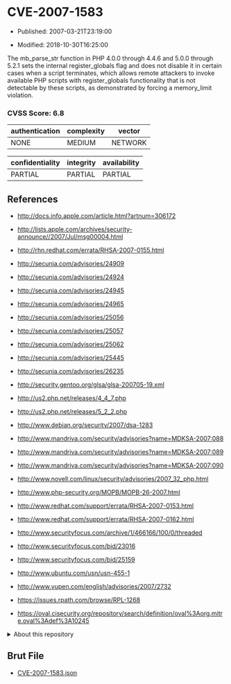 # CVE-2007-1583

- Published: 2007-03-21T23:19:00

- Modified: 2018-10-30T16:25:00

The mb_parse_str function in PHP 4.0.0 through 4.4.6 and 5.0.0 through 5.2.1 sets the internal register_globals flag and does not disable it in certain cases when a script terminates, which allows remote attackers to invoke available PHP scripts with register_globals functionality that is not detectable by these scripts, as demonstrated by forcing a memory_limit violation.

### CVSS Score: **6.8**

| authentication | complexity | vector |
| --- | --- | --- |
| NONE | MEDIUM | NETWORK |

| confidentiality | integrity | availability |
| --- | --- | --- |
| PARTIAL | PARTIAL | PARTIAL |

## References

* http://docs.info.apple.com/article.html?artnum=306172

* http://lists.apple.com/archives/security-announce//2007/Jul/msg00004.html

* http://rhn.redhat.com/errata/RHSA-2007-0155.html

* http://secunia.com/advisories/24909

* http://secunia.com/advisories/24924

* http://secunia.com/advisories/24945

* http://secunia.com/advisories/24965

* http://secunia.com/advisories/25056

* http://secunia.com/advisories/25057

* http://secunia.com/advisories/25062

* http://secunia.com/advisories/25445

* http://secunia.com/advisories/26235

* http://security.gentoo.org/glsa/glsa-200705-19.xml

* http://us2.php.net/releases/4_4_7.php

* http://us2.php.net/releases/5_2_2.php

* http://www.debian.org/security/2007/dsa-1283

* http://www.mandriva.com/security/advisories?name=MDKSA-2007:088

* http://www.mandriva.com/security/advisories?name=MDKSA-2007:089

* http://www.mandriva.com/security/advisories?name=MDKSA-2007:090

* http://www.novell.com/linux/security/advisories/2007_32_php.html

* http://www.php-security.org/MOPB/MOPB-26-2007.html

* http://www.redhat.com/support/errata/RHSA-2007-0153.html

* http://www.redhat.com/support/errata/RHSA-2007-0162.html

* http://www.securityfocus.com/archive/1/466166/100/0/threaded

* http://www.securityfocus.com/bid/23016

* http://www.securityfocus.com/bid/25159

* http://www.ubuntu.com/usn/usn-455-1

* http://www.vupen.com/english/advisories/2007/2732

* https://issues.rpath.com/browse/RPL-1268

* https://oval.cisecurity.org/repository/search/definition/oval%3Aorg.mitre.oval%3Adef%3A10245

<details>
<summary>About this repository</summary> 

  This repository is part of the project [Live Hack CVE](https://github.com/Live-Hack-CVE). Main website can be found [www.live-hack.org](https://www.live-hack.org) 
  
  Made by [Sn0wAlice](https://github.com/Sn0wAlice) for the people that care about security and need to have a feed of the latest CVEs. Hope you enjoy it, don't forget to star the repo and follow me on [Twitter](https://twitter.com/Sn0wAlice) and [Github](https://github.com/Sn0wAlice). And that is my [personnal website](https://www.alice-snow.me/)

  - [Home Page](https://github.com/Live-Hack-CVE)
  - [Framework](https://github.com/Live-Hack-CVE/cve-framework)
  - [CVE database](https://github.com/Live-Hack-CVE/full_database)
  - [Changelog](https://github.com/Live-Hack-CVE/Changelog)
</details>

## Brut File

* [CVE-2007-1583.json](https://raw.githubusercontent.com/Live-Hack-CVE/full_database/main/cves/2007/CVE-2007-1583.json)

